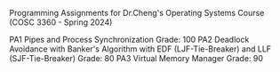 Programming Assignments for Dr.Cheng's Operating Systems Course (COSC 3360 - Spring 2024)

PA1 Pipes and Process Synchronization Grade: 100
PA2 Deadlock Avoidance with Banker's Algorithm with EDF (LJF-Tie-Breaker) and LLF (SJF-Tie-Breaker) Grade: 80
PA3 Virtual Memory Manager Grade: 90


